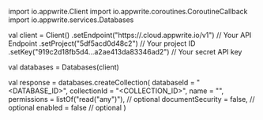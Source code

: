 import io.appwrite.Client
import io.appwrite.coroutines.CoroutineCallback
import io.appwrite.services.Databases

val client = Client()
    .setEndpoint("https://<REGION>.cloud.appwrite.io/v1") // Your API Endpoint
    .setProject("5df5acd0d48c2") // Your project ID
    .setKey("919c2d18fb5d4...a2ae413da83346ad2") // Your secret API key

val databases = Databases(client)

val response = databases.createCollection(
    databaseId = "<DATABASE_ID>",
    collectionId = "<COLLECTION_ID>",
    name = "<NAME>",
    permissions = listOf("read("any")"), // optional
    documentSecurity = false, // optional
    enabled = false // optional
)
